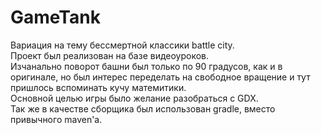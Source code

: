 # GameTank
Вариация на тему бессмертной классики battle city.  
Проект был реализован на базе видеоуроков.  
Изчанально поворот башни был только по 90 градусов, как и в оригинале, но был интерес переделать на свободное вращение и тут пришлось вспоминать кучу матемитики.  
Основной целью игры было желание разобраться с GDX.  
Так же в качестве сборщика был использован gradle, вместо привычного maven'a.

